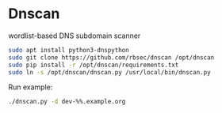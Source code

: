 # Dnscan

wordlist-based DNS subdomain scanner

 ```sh
sudo apt install python3-dnspython 
sudo git clone https://github.com/rbsec/dnscan /opt/dnscan
sudo pip install -r /opt/dnscan/requirements.txt
sudo ln -s /opt/dnscan/dnscan.py /usr/local/bin/dnscan.py
```

Run example:

 ```sh
./dnscan.py -d dev-%%.example.org
```
